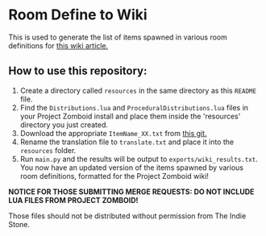 # Room Define to Wiki

This is used to generate the list of items spawned in various room definitions for [this wiki article.](https://pzwiki.net/wiki/Room_definitions_and_item_spawns)

## How to use this repository:

1. Create a directory called `resources` in the same directory as this `README` file.
2. Find the `Distributions.lua` and `ProceduralDistributions.lua` files in your Project Zomboid install and place them inside the 'resources' directory you just created.
3. Download the appropriate `ItemName_XX.txt` from [this git.](https://github.com/TheIndieStone/ProjectZomboidTranslations/)
4. Rename the translation file to `translate.txt` and place it into the `resources` folder.
3. Run `main.py` and the results will be output to `exports/wiki_results.txt`. You now have an updated version of the items spawned by various room definitions, formatted for the Project Zomboid wiki!
    
**NOTICE FOR THOSE SUBMITTING MERGE REQUESTS: DO NOT INCLUDE LUA FILES FROM PROJECT ZOMBOID!**

Those files should not be distributed without permission from The Indie Stone. 